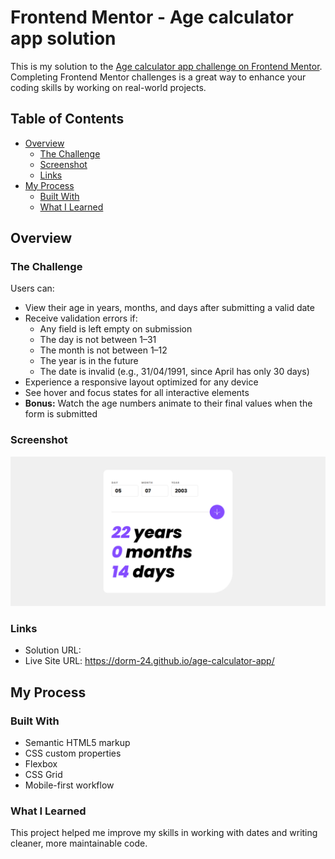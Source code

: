 # Frontend Mentor - Age calculator app solution

This is my solution to the [Age calculator app challenge on Frontend Mentor](https://www.frontendmentor.io/challenges/age-calculator-app-dF9DFFpj-Q). Completing Frontend Mentor challenges is a great way to enhance your coding skills by working on real-world projects.

## Table of Contents

- [Overview](#overview)
  - [The Challenge](#the-challenge)
  - [Screenshot](#screenshot)
  - [Links](#links)
- [My Process](#my-process)
  - [Built With](#built-with)
  - [What I Learned](#what-i-learned)

## Overview

### The Challenge

Users can:

- View their age in years, months, and days after submitting a valid date
- Receive validation errors if:
  - Any field is left empty on submission
  - The day is not between 1–31
  - The month is not between 1–12
  - The year is in the future
  - The date is invalid (e.g., 31/04/1991, since April has only 30 days)
- Experience a responsive layout optimized for any device
- See hover and focus states for all interactive elements
- **Bonus:** Watch the age numbers animate to their final values when the form is submitted

### Screenshot

![Screenshot](./design/screenshot/preview.png)

### Links

- Solution URL:
- Live Site URL: https://dorm-24.github.io/age-calculator-app/

## My Process

### Built With

- Semantic HTML5 markup
- CSS custom properties
- Flexbox
- CSS Grid
- Mobile-first workflow

### What I Learned

This project helped me improve my skills in working with dates and writing cleaner, more maintainable code.